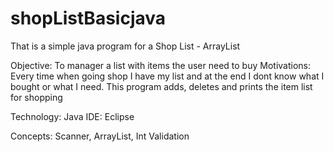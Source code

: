 # shopListBasicjava
That is a simple java program for a Shop List - ArrayList

Objective: To manager a list with items the user need to buy
Motivations: Every time when going shop I have my list and at the end I dont know what I bought or what I need. This program adds, deletes and prints the item list for shopping

Technology: Java 
IDE: Eclipse

Concepts: Scanner, ArrayList, Int Validation
